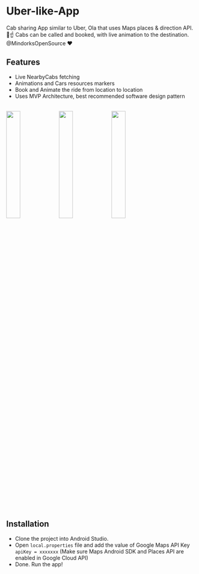 # Uber-like-App
Cab sharing App similar to Uber, Ola that uses Maps places &amp; direction API. 🚕☝️ Cabs can be called and booked, with live animation to the destination. @MindorksOpenSource ❤️

## Features
- Live NearbyCabs fetching
- Animations and Cars resources markers
- Book and Animate the ride from location to location
- Uses MVP Architecture, best recommended software design pattern 

<br>
<div>
<img width="27%" src="https://i.imgur.com/DHDiPRv.png">
<img width="27%" src="https://i.imgur.com/t8G4jSq.png">
<img width="27%" src="https://i.imgur.com/HTNwavK.png">
</div>

## Installation
- Clone the project into Android Studio.
- Open `local.properties` file and add the value of Google Maps API Key `apiKey = xxxxxxx`
(Make sure Maps Android SDK and Places API are enabled in Google Cloud API)
- Done. Run the app!

